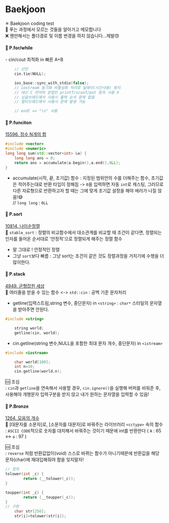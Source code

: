 # Baekjoon
✳ Baekjoon coding test   
📍 푸는 과정에서 모르는 것들을 알아가고 메모합니다   
❌ 웬만해서는 폴더경로 및 이름 번경을 하지 않습니다...제발😓

<H4>🔗 P.for/while</H4>
- cin/cout 최적화 in 빠른 A+B   

```c++
    // 선언
    cin.tie(NULL);

    ios_base::sync_with_stdio(false);
    // iostream 동기화 비활성화 처리로 딜레이(시간사용) 방지
    // 대신 C 언어의 문법인 printf/scanf/put 등의 사용 X
    // 싱글쓰레드에서 사용시 출력 순서 문제 없음
    // 멀티쓰레드에서 사용시 문제 발생 가능

    // endl => "\n" 사용
```
<H4>🔗 P.funciton</H4>

[15596. 정수 N개의 합](https://www.acmicpc.net/problem/15596)
```c++
#include <vector>
#include <numeric>
long long sum(std::vector<int> &a) {
	long long ans = 0;
	return ans = accumulate(a.begin(),a.end(),0LL);
}
```
 - accumulate(시작, 끝, 초기값) 함수 : 지정된 범위안의 수를 더해주는 함수, 초기값은 적어주는대로 반환 타입이 정해짐 -> `0`을 입력하면 자동 `int`로 캐스팅, 그러므로 다른 자료형으로 반환하고자 할 때는 그에 맞게 초기값 설정을 해야 에러가 나질 않음!😅   
  // `long long` : `0LL`   

<H4>🔗 P.sort</H4>

[10814. 나이순정렬](https://www.acmicpc.net/problem/10814)   
🔆 `stable_sort` : 정렬의 비교함수에서 대소관계를 비교할 때 조건이 같다면, 정렬되는 인자를 들어온 순서대로 '안정적'으로 정렬되게 해주는 정렬 함수
- 말 그대로 ! 안정적인 정렬
- 그냥 `sort`보다 빠름 : 그냥 sort는 조건이 같은 것도 정렬과정을 거치기에 수행을 더 많이한다.

<H4>🔗  P.stack</H4>

[4949. 균형잡힌 세상](https://www.acmicpc.net/problem/4949)   
🔆 여러줄을 받을 수 있는 함수 <-> `std::cin` : 공백 기준 문자처리
- getline(입력스트림,string 변수, 중단문자) in `<string>` : `char*` 스타일의 문자열을 받아주면 안된다.   

```c++
#include <string>

    string world;
    getline(cin, world);
```

- cin.getline(string 변수,NULL을 포함한 최대 문자 개수, 중단문자) in `<istream>` 
```c++
#include <iostream>

    char world[100];
    int n=10;
    cin.getline(world,n);
```
🆘 조심   
    : `cin`과 `getline`을 연속해서 사용할 경우, `cin.ignore()`을 실행해 버퍼를 비워준 후,    
    사용해야 개행문자 입력구분을 받지 않고 내가 원하는 문자열을 입력할 수 있음!

<H4>🔗  P.Bronze</H4>

[1264. 모음의 개수](https://www.acmicpc.net/problem/1264)     
🔆 [대문자를 소문자]로, [소문자를 대문자]로 바꿔주는 라이브러리 `<cctype>` 속의 함수 : `ASCII CODE`적으로 숫자를 대치해서 바꿔주는 것이기 때문에 int를 반환한다 ( `A` : 65 ↔️ `a` : 97 ) 

🆘 조심   
: `reverse` 처럼 반환값없이(void) 스스로 바뀌는 함수가 아니기때문에 반환값을 해당 문자(char)에 재대입해줘야 함을 잊지말자!
```c++
// 정의
tolower(int _c) {
        return (__tolower(_c));
}

toupper(int _c) {
        return (__toupper(_c));
}
// 구현
    char str[256];
    str[i]=tolower(str[i]);
```